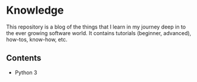 # Knowledge
This repository is a blog of the things that I learn in my journey deep in to the ever growing software world. It contains tutorials (beginner, advanced), how-tos, know-how, etc.

## Contents
* Python 3
